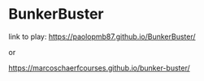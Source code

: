 # BunkerBuster

link to play: https://paolopmb87.github.io/BunkerBuster/

or

https://marcoschaerfcourses.github.io/bunker-buster/
